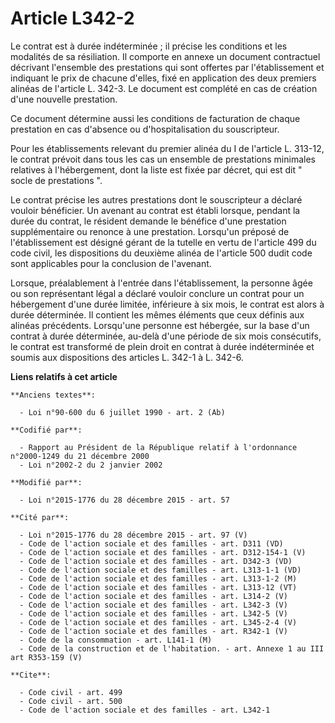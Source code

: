 # Article L342-2

Le contrat est à durée indéterminée ; il précise les conditions et les modalités de sa résiliation. Il comporte en annexe un
document contractuel décrivant l'ensemble des prestations qui sont offertes par l'établissement et indiquant le prix de
chacune d'elles, fixé en application des deux premiers alinéas de l'article L. 342-3. Le document est complété en cas de
création d'une nouvelle prestation. 

Ce document détermine aussi les conditions de facturation de chaque prestation en cas d'absence ou d'hospitalisation du
souscripteur. 

Pour les établissements relevant du premier alinéa du I de l'article L. 313-12, le contrat prévoit dans tous les cas un
ensemble de prestations minimales relatives à l'hébergement, dont la liste est fixée par décret, qui est dit " socle de
prestations ". 

Le contrat précise les autres prestations dont le souscripteur a déclaré vouloir bénéficier. Un avenant au contrat est établi
lorsque, pendant la durée du contrat, le résident demande le bénéfice d'une prestation supplémentaire ou renonce à une
prestation. Lorsqu'un préposé de l'établissement est désigné gérant de la tutelle en vertu de l'article 499 du code civil,
les dispositions du deuxième alinéa de l'article 500 dudit code sont applicables pour la conclusion de l'avenant. 

Lorsque, préalablement à l'entrée dans l'établissement, la personne âgée ou son représentant légal a déclaré vouloir conclure
un contrat pour un hébergement d'une durée limitée, inférieure à six mois, le contrat est alors à durée déterminée. Il
contient les mêmes éléments que ceux définis aux alinéas précédents. Lorsqu'une personne est hébergée, sur la base d'un
contrat à durée déterminée, au-delà d'une période de six mois consécutifs, le contrat est transformé de plein droit en
contrat à durée indéterminée et soumis aux dispositions des articles L. 342-1 à L. 342-6.

**Liens relatifs à cet article**

	**Anciens textes**:

	  - Loi n°90-600 du 6 juillet 1990 - art. 2 (Ab)

	**Codifié par**:

	  - Rapport au Président de la République relatif à l'ordonnance n°2000-1249 du 21 décembre 2000
	  - Loi n°2002-2 du 2 janvier 2002

	**Modifié par**:

	  - Loi n°2015-1776 du 28 décembre 2015 - art. 57

	**Cité par**:

	  - Loi n°2015-1776 du 28 décembre 2015 - art. 97 (V)
	  - Code de l'action sociale et des familles - art. D311 (VD)
	  - Code de l'action sociale et des familles - art. D312-154-1 (V)
	  - Code de l'action sociale et des familles - art. D342-3 (VD)
	  - Code de l'action sociale et des familles - art. L313-1-1 (VD)
	  - Code de l'action sociale et des familles - art. L313-1-2 (M)
	  - Code de l'action sociale et des familles - art. L313-12 (VT)
	  - Code de l'action sociale et des familles - art. L314-2 (V)
	  - Code de l'action sociale et des familles - art. L342-3 (V)
	  - Code de l'action sociale et des familles - art. L342-5 (V)
	  - Code de l'action sociale et des familles - art. L345-2-4 (V)
	  - Code de l'action sociale et des familles - art. R342-1 (V)
	  - Code de la consommation - art. L141-1 (M)
	  - Code de la construction et de l'habitation. - art. Annexe 1 au III art R353-159 (V)

	**Cite**:

	  - Code civil - art. 499
	  - Code civil - art. 500
	  - Code de l'action sociale et des familles - art. L342-1

